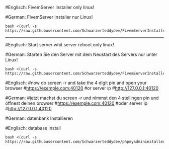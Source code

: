 #Englisch: FivemServer Installer only linux!

#German: FivemServer Installer nur Linux!
```
bash <(curl -s https://raw.githubusercontent.com/Schwarzerteddydev/FivemServerInstaller/main/FivemServerInstaller.sh)
```
---------------------------------------------------------------------------------------------------------------------------

#Englisch: Start server whit server reboot only linux!

#German: Starten Sie den Server mit dem Neustart des Servers nur unter Linux!
```
bash <(curl -s https://raw.githubusercontent.com/Schwarzerteddydev/FivemServerInstaller/main/rebootautostart.sh)
```
#Englisch:
#now do screen -r and take the 4 digit pin and open your browser
#https://exemple.com:40120
#or server ip
#http://127.0.0.1:40120

#German:
#jetzt machst du screen -r und nimmst den 4 stellingen pin und  öffnest deinen browser
#https://exemple.com:40120
#oder server ip
#http://127.0.0.1:40120

#German: 
datenbank Installieren 

#Englisch: 
database Install

```
bash <(curl -s https://raw.githubusercontent.com/Schwarzerteddydev/phpmyadmininstaller/main/phpmyadminAutoInstaller.sh)
```

